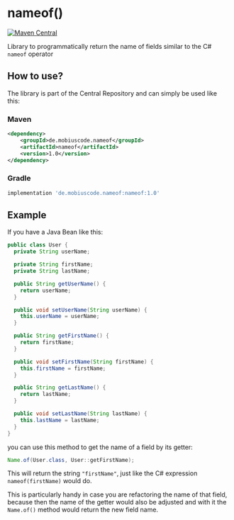 # nameof()
[![Maven Central](https://maven-badges.herokuapp.com/maven-central/de.mobiuscode.nameof/nameof/badge.svg)](https://maven-badges.herokuapp.com/maven-central/de.mobiuscode.nameof/nameof)

Library to programmatically return the name of fields similar to the C# `nameof` operator

## How to use?
The library is part of the Central Repository and can simply be used like this:

### Maven
```xml
<dependency>
    <groupId>de.mobiuscode.nameof</groupId>
    <artifactId>nameof</artifactId>
    <version>1.0</version>
</dependency>
```

### Gradle
```groovy
implementation 'de.mobiuscode.nameof:nameof:1.0'
```

## Example

If you have a Java Bean like this:
```java
public class User {
  private String userName;

  private String firstName;
  private String lastName;

  public String getUserName() {
    return userName;
  }

  public void setUserName(String userName) {
    this.userName = userName;
  }

  public String getFirstName() {
    return firstName;
  }

  public void setFirstName(String firstName) {
    this.firstName = firstName;
  }

  public String getLastName() {
    return lastName;
  }

  public void setLastName(String lastName) {
    this.lastName = lastName;
  }
}
```

you can use this method to get the name of a field by its getter:

```java
Name.of(User.class, User::getFirstName);
```

This will return the string `"firstName"`, just like the C# expression `nameof(firstName)` would do.

This is particularly handy in case you are refactoring the name of that field, because then the name of the getter would also be adjusted and with it the `Name.of()` method would return the new field name.

